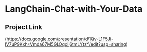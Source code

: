 # LangChain-Chat-with-Your-Data
## Project Link
(https://docs.google.com/presentation/d/1Qv-L1F5Ji-lV7uP9Kxh4Vmda67M5GLOqoij6tmLYtzY/edit?usp=sharing)
